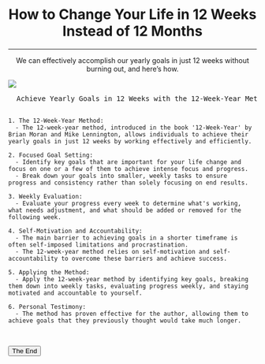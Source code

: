<h1 align="center">How to Change Your Life in 12 Weeks Instead of 12 Months</h1><hr />
<p align="center">We can effectively accomplish our yearly goals in just 12 weeks without burning out, and here’s how.</p>
<img src="https://c4.wallpaperflare.com/wallpaper/769/365/108/goal-art-arrow-arrows-wallpaper-preview.jpg" align="middle">
<pre align="left">
  Achieve Yearly Goals in 12 Weeks with the 12-Week-Year Method:
  
    1. The 12-Week-Year Method:
      - The 12-week-year method, introduced in the book '12-Week-Year' by Brian Moran and Mike Lennington, allows individuals to achieve their yearly goals in just 12 weeks by working effectively and efficiently.

    2. Focused Goal Setting:
      - Identify key goals that are important for your life change and focus on one or a few of them to achieve intense focus and progress.
      - Break down your goals into smaller, weekly tasks to ensure progress and consistency rather than solely focusing on end results.

    3. Weekly Evaluation:
      - Evaluate your progress every week to determine what's working, what needs adjustment, and what should be added or removed for the following week.

    4. Self-Motivation and Accountability:
      - The main barrier to achieving goals in a shorter timeframe is often self-imposed limitations and procrastination.
      - The 12-week-year method relies on self-motivation and self-accountability to overcome these barriers and achieve success.

    5. Applying the Method:
      - Apply the 12-week-year method by identifying key goals, breaking them down into weekly tasks, evaluating progress weekly, and staying motivated and accountable to yourself.

    6. Personal Testimony:
      - The method has proven effective for the author, allowing them to achieve goals that they previously thought would take much longer.

</pre>
<button align="center">The End</button>
